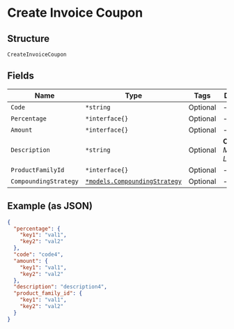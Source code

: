 
# Create Invoice Coupon

## Structure

`CreateInvoiceCoupon`

## Fields

| Name | Type | Tags | Description |
|  --- | --- | --- | --- |
| `Code` | `*string` | Optional | - |
| `Percentage` | `*interface{}` | Optional | - |
| `Amount` | `*interface{}` | Optional | - |
| `Description` | `*string` | Optional | **Constraints**: *Maximum Length*: `255` |
| `ProductFamilyId` | `*interface{}` | Optional | - |
| `CompoundingStrategy` | [`*models.CompoundingStrategy`](../../doc/models/compounding-strategy.md) | Optional | - |

## Example (as JSON)

```json
{
  "percentage": {
    "key1": "val1",
    "key2": "val2"
  },
  "code": "code4",
  "amount": {
    "key1": "val1",
    "key2": "val2"
  },
  "description": "description4",
  "product_family_id": {
    "key1": "val1",
    "key2": "val2"
  }
}
```

